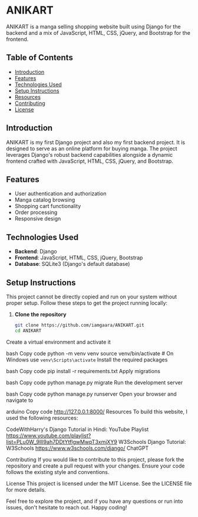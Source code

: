 # ANIKART

ANIKART is a manga selling shopping website built using Django for the backend and a mix of JavaScript, HTML, CSS, jQuery, and Bootstrap for the frontend.

## Table of Contents
- [Introduction](#introduction)
- [Features](#features)
- [Technologies Used](#technologies-used)
- [Setup Instructions](#setup-instructions)
- [Resources](#resources)
- [Contributing](#contributing)
- [License](#license)

## Introduction
ANIKART is my first Django project and also my first backend project. It is designed to serve as an online platform for buying manga. The project leverages Django's robust backend capabilities alongside a dynamic frontend crafted with JavaScript, HTML, CSS, jQuery, and Bootstrap.

## Features
- User authentication and authorization
- Manga catalog browsing
- Shopping cart functionality
- Order processing
- Responsive design

## Technologies Used
- **Backend**: Django
- **Frontend**: JavaScript, HTML, CSS, jQuery, Bootstrap
- **Database**: SQLite3 (Django's default database)

## Setup Instructions
This project cannot be directly copied and run on your system without proper setup. Follow these steps to get the project running locally:

1. **Clone the repository**
   ```bash
   git clone https://github.com/iamgaara/ANIKART.git
   cd ANIKART
Create a virtual environment and activate it

bash
Copy code
python -m venv venv
source venv/bin/activate   # On Windows use `venv\Scripts\activate`
Install the required packages

bash
Copy code
pip install -r requirements.txt
Apply migrations

bash
Copy code
python manage.py migrate
Run the development server

bash
Copy code
python manage.py runserver
Open your browser and navigate to

arduino
Copy code
http://127.0.0.1:8000/
Resources
To build this website, I used the following resources:

CodeWithHarry's Django Tutorial in Hindi: YouTube Playlist  https://www.youtube.com/playlist?list=PLu0W_9lII9ah7DDtYtflgwMwpT3xmjXY9
W3Schools Django Tutorial: W3Schools    https://www.w3schools.com/django/
ChatGPT


Contributing
If you would like to contribute to this project, please fork the repository and create a pull request with your changes. Ensure your code follows the existing style and conventions.

License
This project is licensed under the MIT License. See the LICENSE file for more details.

Feel free to explore the project, and if you have any questions or run into issues, don't hesitate to reach out. Happy coding!
